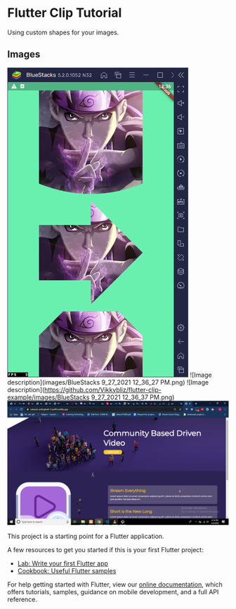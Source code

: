 # Flutter Clip Tutorial

Using custom shapes for your images.

## Images
![Image description](https://github.com/Vikkybliz/flutter-clip-example/blob/master/images/BlueStacks%209_27_2021%2012_36_12%20PM.png) ![Image description](images/BlueStacks 9_27_2021 12_36_27 PM.png) ![Image description](https://github.com/Vikkybliz/flutter-clip-example/images/BlueStacks 9_27_2021 12_36_37 PM.png) ![Image description](https://github.com/LarrySul/Parallax-Landing-Page/blob/master/src/img/Screenshot%20(285).png)

This project is a starting point for a Flutter application.

A few resources to get you started if this is your first Flutter project:

- [Lab: Write your first Flutter app](https://flutter.dev/docs/get-started/codelab)
- [Cookbook: Useful Flutter samples](https://flutter.dev/docs/cookbook)

For help getting started with Flutter, view our
[online documentation](https://flutter.dev/docs), which offers tutorials,
samples, guidance on mobile development, and a full API reference.
